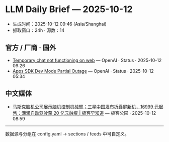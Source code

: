 # LLM Daily Brief — 2025-10-12

- 生成时间：2025-10-12 09:46 (Asia/Shanghai)
- 抓取窗口：24h · 源数：14


## 官方 / 厂商 · 国外

- [Temporary chat not functioning on web](https://status.openai.com//incidents/01K7AXXP9Y81MHGW42KKXE3JFK) — OpenAI · Status · 2025-10-12 09:26
- [Apps SDK Dev Mode Partial Outage](https://status.openai.com//incidents/01K7AVZB3KEKFNQ9AFQCJEGQDF) — OpenAI · Status · 2025-10-12 05:34


## 中文媒体

- [马斯克脑机公司展示脑机控制机械臂；三星中国发布折叠屏新机，16999 元起售；滴滴自动驾驶获 20 亿元融资 | 极客早知道](http://www.geekpark.net/news/354883) — 极客公园 · 2025-10-12 08:59

---
数据源与分组在 config.yaml → sections / feeds 中可自定义。
